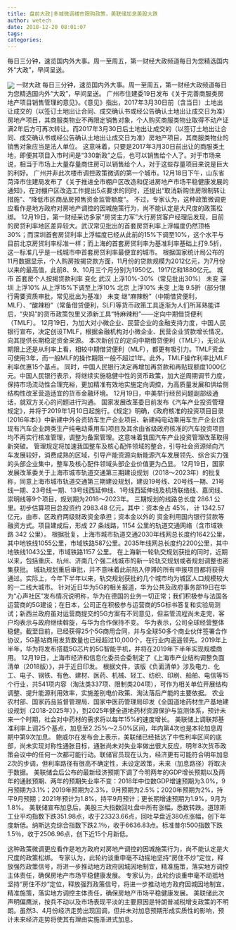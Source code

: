 ```yaml
---
title: 盘前大政|多城微调楼市限购政策，美联储加息美股大跌
author: wetech
date: 2018-12-20 08:01:07
tags: 
categories: 
---
```

每日三分钟，速览国内外大事。周一至周五，第一财经大政频道每日为您精选国内外“大政”，早间呈送。
<!-- more -->
<img align="center" border="0" src="https://imgcdn.yicai.com/uppics/images/2018/12/e6abd9cf0e3c04be106a1be2054a44a0.jpg" />
一财大政
每日三分钟，速览国内外大事。周一至周五，第一财经大政频道每日为您精选国内外“大政”，早间呈送。
广州市住建委19日发布《关于完善商服类房地产项目销售管理的意见》。《意见》指出，2017年3月30日前（含当日）土地出让成交的（以签订土地出让合同、成交确认书或经公告确认土地出让成交日为准）房地产项目，其商服类物业不再限定销售对象，个人购买商服类物业取得不动产证满2年后方可再次转让。而2017年3月30日后土地出让成交的（以签订土地出让合同、成交确认书或经公告确认土地出让成交日为准）房地产项目，其商服类物业的销售对象应当是法人单位。
这意味着，只要是2017年3月30日前出让的商服类土地，即便其项目入市时间是“330新政”之后，也可以销售给个人了。对于市场来说，相当于市场上大量存量商住房可以销售给个人，对于这些存量项目来说是巨大的利好。
广州并非此次楼市调控政策微调的第一个城市。12月18日下午，山东省菏泽市住建局发布了《关于推进全市棚户区改造和促进房地产市场平稳健康发展的通知》，在对棚户区改造工作提出5点要求的同时，还提出“取消新购住房限制转让措施”、“降低市区商品房预售资金监管额度”。
不过，专家认为，这种政策微调更应看作是地方政府对房地产调控的因城施策行为，尚不能认定是大尺度的政策松绑。
12月19日，第一财经采访多家“房贷主力军”大行房贷客户经理后发现，目前的房贷利率地区差异较大。武汉常见批出的首套房贷利率上浮幅度仍然顶格30%；而深圳首套房贷利率上浮幅度已经从此前的15%下调至10%，这个水平与目前北京房贷利率标准一样；而上海的首套房贷利率为基准利率基础上打9.5折，这一标准几乎是一线城市中首套房贷利率最便宜的城市。
根据国家统计局公布的11月数据显示，个人购房按揭贷款方面，11月份的贷款规模为2012亿元，为7月份以来的最高值，此前8、9、10月三个月分别为1950亿、1917亿和1880亿元。
城市
首套房个人按揭贷款利率
变化
武汉
上浮10%-30%（常见批出30%）
未变
深圳
上浮10%
从上浮15%下调至上浮10%
北京
上浮10%
未变
上海
9.5折（部分银行需要资质审批，常见批出为基准）
未变
继“麻辣粉”（中期借贷便利，MLF）、“酸辣粉”（常备借贷便利，SLF)等货币政策工具逐渐为人们所耳熟能详后，“央妈”的货币政策包里又添新工具“特麻辣粉”——定向中期借贷便利（TMLF）。
12月19日，为加大对小微企业、民营企业的金融支持力度，中国人民银行宣布，决定创设TMLF，根据金融机构对小微企业、民营企业贷款增长情况，向其提供长期稳定资金来源。
本次新创立的定向中期借贷便利（TMLF），无论从期限上还是从利率上看，相较中期借贷便利（MLF），都更有吸引力。TMLF资金可使用3年，而一般MLF的操作期限一般不超过1年。此外，TMLF操作利率比MLF利率优惠15个基点。
同时，中国人民银行决定再增加再贷款和再贴现额度1000亿元。中国人民银行表示，将继续实施稳健中性的货币政策，加大逆周期调节力度，保持市场流动性合理充裕，更加精准有效地实施定向调控，为高质量发展和供给侧结构性改革营造适宜的货币金融环境。
12月19日，中美举行经贸问题副部级通话，就双方关心的问题进行沟通。
国家发展改革委日前发布《汽车产业投资管理规定》，并将于2019年1月10日起施行。《规定》明确，《政府核准的投资项目目录(2016年本)》中新建中外合资轿车生产企业项目、新建纯电动乘用车生产企业(含现有汽车企业跨类生产纯电动乘用车)项目及其余由省级政府核准的汽车投资项目均不再实行核准管理，调整为备案管理。这意味着我国汽车产业投资管理改革取得新突破。
管理规定将加速我国整车及核心配件领域的整合，引导社会资源倾向汽车发展较好，消费成熟的区域，引导产能资源向新能源汽车发展领先、综合实力强的头部企业集中，整车及核心配件领域头部企业价值更为凸显。
12月19日，国家发展改革委关于上海市城市轨道交通第三期建设规划（2018～2023年）的批复称，同意上海市城市轨道交通第三期建设规划，建设19号线、20号线一期、21号线一期、23号线一期、13号线西延伸线、1号线西延伸线及机场联络线、嘉闵线、崇明线等9个项目，规划期为2018～2023年。
三期规划的线路总长度 286.1 公里。初步估算项目总投资约 2983.48 亿元，其中：资本金占 45%， 计 1342.57 亿元，由市、区政府两级财政资金承担；资本金以外的 资金利用国内银行贷款等融资方式。项目建成后，形成 27 条线路，1154 公里的轨道交通网络（含市域铁路 342 公里）。
根据批复，上海市城市轨道交通2030年线网总长度约1642公里，其中地铁线1055公里，市域铁路587公里。2035年线网总长度约2200公里，其中地铁线1043公里，市域铁路1157 公里。
在上海新一轮轨交规划获批的同时，近期以来，包括重庆、杭州、济南几个强二线城市的新一轮轨交规划或者规划调整也密集获批。
城轨规划重启审批，并不意味着此前陷入停滞的所有申报项目都将获得通过。实际上，今年下半年以来，轨交规划获批的几个城市均为城区人口规模较大的一二线大城市。
针对近日华为5G的相关报道，华为公共及政府事务部19日在华为“心声社区”发布情况说明称，华为在德国的业务一切正常；我们积极参与法国各运营商的5G建设；在日本，公司正在积极参与运营商的5G标书答复和实验局测试；新西兰政府虽对运营商提交的5G方案有不同意见，但监管流程尚未走完，客户均表示与政府继续斡旋，与华为合作保持不变。
华为表示，公司全球经营整体稳健。截至目前，已经获得25个5G商用合同，并与全球50多个商业伙伴签署合作协议，5G基站商用发货数量也已经超过10,000个，在行业内遥遥领先。2019年上半年，华为将发布搭载5G芯片的5G智能手机，并将在2019年下半年实现规模商用。
12月19日，上海市经济和信息化委员会委制定了《上海市产业结构调整负面清单（2018版）》，并于近日印发。
根据文件，该版《负面清单》涉及电力、化工、电子、钢铁、有色、建材、医药、机械、轻工、纺织、印刷、船舶、电信等15个行业，共541项内容（淘汰类337项、限制类204项），可作为相关单位开展结构调整、提升能源利用效率，实施差别电价政策、淘汰落后产能的主要依据。
农业农村部、国家药品监督管理局、国家中医药管理局印发《全国道地药材生产基地建设规划（2018-2025年）》，到2025年健全道地药材资源保护与监测体系，预计未来一个时期，社会对中药材的需求将以每年15%的速度增长。
美联储上调联邦基准利率上调25个基点，加息至2.25%～2.50%区间，年内第4次也是本轮加息周期中第9次加息。
鲍威尔在发布会上表示，美联储已经抵达了中性利率区间的底部，尚未实现对称性通胀目标，通胀尚未对失业率做出很大反应，明年8次货币政策会议中的任何一次都可能行动。联储官员现在认为，经济更有可能符合明年加息2次的步调，但利率路径有很高不确定性，未设定政策，未来（加息路径）将取决于数据。
美联储会后公布的最新经济预期下调了今明两年的GDP增长预期以及两年的通胀预期、两年的预期失业率不变：2018年中位数GDP增速预期为3.0%，9月预期为3.1%；2019年预期为2.3%，9月预期为2.5%；2020年预期为2%，持平9月预期；2021年预计为1.8%，持平9月预计；更长期增速预期为1.9%，9月为1.8%。
美联储宣布加息后，美股三大指数回吐盘中所有涨幅，悉数转跌。道琼斯工业平均指数下跌351.98点，收于23323.66点，回吐早盘近380点涨幅，创下年度新低。纳斯达克综合指数下跌2.1％，收于6636.83点。标准普尔500指数下跌1.5％，收于2506.96点，创下近15个月新低。
 
 
这种政策微调更应看作是地方政府对房地产调控的因城施策行为，尚不能认定是大尺度的政策松绑。
专家认为，此轮约谈重申毫不动摇地坚持“房住不炒”定位，释放强烈政策信号，将进一步推动地方政府因城因地制宜，精准施策，落实地方调控主体责任，确保房地产市场平稳健康发展。
专家认为，此轮约谈重申毫不动摇地坚持“房住不炒”定位，释放强烈政策信号，将进一步推动地方政府因城因地制宜，精准施策，落实地方调控主体责任，确保房地产市场平稳健康发展。
美联储此次声明偏鹰派，按兵不动以及市场表现平淡的主要原因是特朗普减税增支政策的不明朗。虽然3、4月份经济走势出现回调，但并未对加息预期形成实质性的影响，预计未来经济走势将使其有理由实施渐进式加息。
